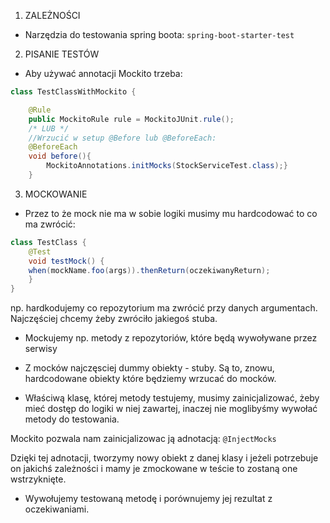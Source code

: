 1. ZALEŻNOŚCI

* Narzędzia do testowania spring boota:
		`spring-boot-starter-test`
	

2. PISANIE TESTÓW
* Aby używać annotacji Mockito trzeba:
```java
class TestClassWithMockito {

    @Rule 
    public MockitoRule rule = MockitoJUnit.rule();
    /* LUB */
    //Wrzucić w setup @Before lub @BeforeEach:
    @BeforeEach
    void before(){
		MockitoAnnotations.initMocks(StockServiceTest.class);}
    } 	
```
3. MOCKOWANIE

* Przez to że mock nie ma w sobie logiki musimy mu hardcodować to co ma zwrócić:
```java
class TestClass {
    @Test    
    void testMock() {
	when(mockName.foo(args)).thenReturn(oczekiwanyReturn);
    }
}
````
np. hardkodujemy co repozytorium ma zwrócić przy danych argumentach.
Najczęściej chcemy żeby zwróciło jakiegoś stuba.

-	Mockujemy np. metody z repozytoriów, które będą wywoływane
	przez serwisy

-	Z mocków najczęsciej dummy obiekty - stuby.
	Są to, znowu, hardcodowane obiekty które będziemy wrzucać
	do mocków.

-	Właściwą klasę, której metody testujemy, musimy zainicjalizować,
 żeby mieć dostęp do logiki w niej zawartej, 
 inaczej nie moglibyśmy wywołać metody do testowania.

Mockito pozwala nam zainicjalizowac ją adnotacją: `@InjectMocks`

Dzięki tej adnotacji, tworzymy nowy obiekt z danej klasy i jeżeli
potrzebuje on jakichś zależności i mamy je zmockowane w teście
to zostaną one wstrzyknięte.

-	Wywołujemy testowaną metodę i porównujemy jej rezultat z oczekiwaniami.
